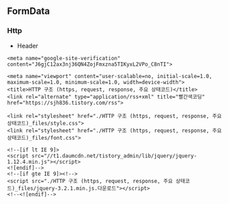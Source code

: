 ## FormData

### Http
- Header

<!DOCTYPE html>
<!-- saved from url=(0029)https://sjh836.tistory.com/81 -->
<html lang="ko"><head><meta http-equiv="Content-Type" content="text/html; charset=UTF-8">
<link rel="stylesheet" type="text/css" href="./HTTP 구조 (https, request, response, 주요 상태코드)_files/menubar.css"><!--[if lt IE 9]><script src="https://t1.daumcdn.net/tistory_admin/lib/jquery/jquery-1.12.4.min.js"></script><![endif]--><!--[if gte IE 9]>
<!--><script src="./HTTP 구조 (https, request, response, 주요 상태코드)_files/jquery-3.2.1.min.js.다운로드"></script><!--<![endif]-->
<script>var tjQuery = jQuery.noConflict(true);</script><style type="text/css">.tt_article_useless_p_margin p {padding-top:0 !important;padding-bottom:0 !important;margin-top:0 !important;margin-bottom:0 !important;}</style><meta name="referrer" content="always"><link rel="icon" href="https://t1.daumcdn.net/tistory_admin/static/top/favicon_0630.ico"><link rel="apple-touch-icon" href="https://i1.daumcdn.net/thumb/C180x180/?fname=https%3A%2F%2Ft1.daumcdn.net%2Fcfile%2Ftistory%2F215DB34E585E3EC136">
<link rel="apple-touch-icon" sizes="76x76" href="https://i1.daumcdn.net/thumb/C76x76/?fname=https%3A%2F%2Ft1.daumcdn.net%2Fcfile%2Ftistory%2F215DB34E585E3EC136">
<link rel="apple-touch-icon" sizes="120x120" href="https://i1.daumcdn.net/thumb/C120x120/?fname=https%3A%2F%2Ft1.daumcdn.net%2Fcfile%2Ftistory%2F215DB34E585E3EC136">
<link rel="apple-touch-icon" sizes="152x152" href="https://i1.daumcdn.net/thumb/C152x152/?fname=https%3A%2F%2Ft1.daumcdn.net%2Fcfile%2Ftistory%2F215DB34E585E3EC136"><meta name="description" content="1. 특징 인터넷상에서 데이터를 주고 받기 위한 서버/클라이언트 모델을 따르는 전송 프로토콜 애플리케이션 레벨의 프로토콜로 TCP/IP위에서 작동 클라이언트에서 요청(request)를 보내면 서버는 요청을 처리해서..">

<!-- BEGIN OPENGRAPH -->
<link rel="canonical" href="https://sjh836.tistory.com/81"><meta property="og:type" content="article"><meta property="og:url" content="https://sjh836.tistory.com/81"><meta property="og:site_name" content="빨간색코딩"><meta property="og:title" content="HTTP 구조 (https, request, response, 주요 상태코드)"><meta name="by" content="빨간색소년"><meta property="og:description" content="1. 특징 인터넷상에서 데이터를 주고 받기 위한 서버/클라이언트 모델을 따르는 전송 프로토콜 애플리케이션 레벨의 프로토콜로 TCP/IP위에서 작동 클라이언트에서 요청(request)를 보내면 서버는 요청을 처리해서.."><meta property="og:image" content="https://t1.daumcdn.net/cfile/tistory/216CF8395963739014"><meta property="article:section" content="IT 인터넷">
<!-- END OPENGRAPH -->



<!-- BEGIN TWITTERCARD -->
<meta name="twitter:card" content="summary_large_image"><meta name="twitter:site" content="@TISTORY"><meta name="twitter:title" content="HTTP 구조 (https, request, response, 주요 상태코드)"><meta name="twitter:description" content="1. 특징 인터넷상에서 데이터를 주고 받기 위한 서버/클라이언트 모델을 따르는 전송 프로토콜 애플리케이션 레벨의 프로토콜로 TCP/IP위에서 작동 클라이언트에서 요청(request)를 보내면 서버는 요청을 처리해서.."><meta property="twitter:image" content="https://t1.daumcdn.net/cfile/tistory/216CF8395963739014">
<!-- END TWITTERCARD -->



<!-- BEGIN DAUMAPP -->
<meta property="dg:plink" content="https://sjh836.tistory.com/81"><meta name="plink" content="https://sjh836.tistory.com/81"><meta name="title" content="HTTP 구조 (https, request, response, 주요 상태코드)"><meta name="article:media_name" content="빨간색코딩"><meta property="article:mobile_url" content="https://sjh836.tistory.com/m/81"><meta property="article:pc_url" content="https://sjh836.tistory.com/81"><meta property="article:mobile_view_url" content="https://sjh836.tistory.com/m/81"><meta property="article:pc_view_url" content="https://sjh836.tistory.com/81"><meta property="article:talk_channel_view_url" content="https://sjh836.tistory.com/m/81"><meta property="article:pc_service_home" content="https://www.tistory.com"><meta property="article:mobile_service_home" content="https://www.tistory.com/m"><meta property="article:txid" content="2548253_81"><meta property="article:published_time" content="2017-07-10T21:30:38+09:00"><meta property="og:regDate" content="20170710213038"><meta property="article:modified_time" content="2017-07-10T21:31:19+09:00">
<!-- END DAUMAPP -->



<!-- BEGIN STRUCTURED_DATA -->
<script type="application/ld+json">{"@context":"http:\/\/schema.org","@type":"BlogPosting","mainEntityOfPage":{"@id":"https:\/\/sjh836.tistory.com\/81"},"url":"https:\/\/sjh836.tistory.com\/81","headline":"HTTP \uad6c\uc870 (https, request, response, \uc8fc\uc694 \uc0c1\ud0dc\ucf54\ub4dc)","description":"1. \ud2b9\uc9d5 \uc778\ud130\ub137\uc0c1\uc5d0\uc11c \ub370\uc774\ud130\ub97c \uc8fc\uace0 \ubc1b\uae30 \uc704\ud55c \uc11c\ubc84\/\ud074\ub77c\uc774\uc5b8\ud2b8 \ubaa8\ub378\uc744 \ub530\ub974\ub294 \uc804\uc1a1 \ud504\ub85c\ud1a0\ucf5c \uc560\ud50c\ub9ac\ucf00\uc774\uc158 \ub808\ubca8\uc758 \ud504\ub85c\ud1a0\ucf5c\ub85c TCP\/IP\uc704\uc5d0\uc11c \uc791\ub3d9 \ud074\ub77c\uc774\uc5b8\ud2b8\uc5d0\uc11c \uc694\uccad(request)\ub97c \ubcf4\ub0b4\uba74 \uc11c\ubc84\ub294 \uc694\uccad\uc744 \ucc98\ub9ac\ud574\uc11c..","author":{"@type":"Person","name":"\ube68\uac04\uc0c9\uc18c\ub144"},"image":{"@type":"ImageObject","url":"https:\/\/t1.daumcdn.net\/cfile\/tistory\/216CF8395963739014","width":"800px","height":"800px"},"datePublished":"20170710T21:30:38+09:00","dateModified":"20170710T21:31:19+09:00","publisher":{"@type":"Organization","name":"TISTORY","logo":{"@type":"ImageObject","url":"https:\/\/t1.daumcdn.net\/tistory_admin\/static\/images\/openGraph\/opengraph.png","width":"800px","height":"800px"}}}</script>
<!-- END STRUCTURED_DATA -->


	<meta name="google-site-verification" content="J6gjC12ax3nj36QN4ZojFmxzna5TIKyxL2VPo_C8nTI">
	
	<meta name="viewport" content="user-scalable=no, initial-scale=1.0, maximum-scale=1.0, minimum-scale=1.0, width=device-width">
	<title>HTTP 구조 (https, request, response, 주요 상태코드)</title>
	<link rel="alternate" type="application/rss+xml" title="빨간색코딩" href="https://sjh836.tistory.com/rss">

	<link rel="stylesheet" href="./HTTP 구조 (https, request, response, 주요 상태코드)_files/style.css">
	<link rel="stylesheet" href="./HTTP 구조 (https, request, response, 주요 상태코드)_files/font.css">

	<!--[if lt IE 9]>
	<script src="//t1.daumcdn.net/tistory_admin/lib/jquery/jquery-1.12.4.min.js"></script>
	<![endif]-->
	<!--[if gte IE 9]><!-->
	<script src="./HTTP 구조 (https, request, response, 주요 상태코드)_files/jquery-3.2.1.min.js.다운로드"></script>
	<!--<![endif]-->

<style type="text/css">
		#daumSearchBox {
			height: 21px;
			background-image : url(//i1.daumcdn.net/imgsrc.search/search_all/show/tistory/plugin/bg_search2_2.gif);
			margin: 5px auto ;
			padding: 0;
		}
		#daumSearchBox input {
			background: none;
			margin : 0;
			padding : 0;
			border : 0;
		}
		#daumSearchBox #daumLogo {
			width: 34px;
			height: 21px;
			float: left;
			margin-right: 5px;
			background-image : url(//i1.daumcdn.net/img-media/tistory/img/bg_search1_2_2010ci.gif);
		}
		#daumSearchBox #show_q {
			background-color: transparent;
			border: none;
			font: 12px Gulim, Sans-serif;
			color: #555;
			margin-top: 4px;
			margin-right: 15px;
			float: left;
		}

		#daumSearchBox #show_btn {
			background-image : url(//i1.daumcdn.net/imgsrc.search/search_all/show/tistory/plugin/bt_search_2.gif);
			width: 37px;
			height: 21px;
			float: left;
			margin:0;
			cursor:pointer;
			text-indent:-1000em;
		}
	</style><link rel="stylesheet" href="./HTTP 구조 (https, request, response, 주요 상태코드)_files/lightbox.min.css">
<link rel="stylesheet" type="text/css" href="./HTTP 구조 (https, request, response, 주요 상태코드)_files/style(1).css">
<script type="text/javascript" src="./HTTP 구조 (https, request, response, 주요 상태코드)_files/profile.js.다운로드"></script>
	<style type="text/css">
		.another_category { border: 1px solid #E5E5E5; padding: 10px 10px 5px; margin:10px 0; clear: both; }
		.another_category h4 { font-size: 12px !important; margin: 0 !important; border-bottom: 1px solid #E5E5E5 !important; padding: 2px 0 6px !important; }
		.another_category h4 a { font-weight: bold !important; }
		.another_category table { table-layout: fixed; border-collapse: collapse; width: 100% !important; margin-top: 10px !important; }
		* html .another_category table { width: auto !important; }
		*:first-child+html .another_category table { width: auto !important; }
		.another_category th, .another_category td { padding: 0 0 4px !important; }
		.another_category th { text-align: left; font-size: 12px !important; font-weight: normal;  word-break: break-all; overflow: hidden; line-height: 1.5; }
		.another_category td { text-align: right; width: 80px; font-size: 11px; }
		.another_category th a { font-weight: normal; text-decoration: none; border: none !important; }
		.another_category th a.current{ font-weight: bold; text-decoration: none !important; border-bottom: 1px solid !important; }
		.another_category th span { font-weight: normal; text-decoration: none; font: 10px Tahoma, Sans-serif; border: none !important; }

		.another_category_color_gray, .another_category_color_gray h4 { border-color: #E5E5E5 !important; }
		.another_category_color_gray * { color: #909090 !important; }
		.another_category_color_gray th a.current{border-color:#909090 !important;}
		.another_category_color_gray h4, .another_category_color_gray h4 a { color: #737373 !important; }


		.another_category_color_red, .another_category_color_red h4 { border-color: #F6D4D3 !important;  }
		.another_category_color_red * { color: #E86869 !important; }
		.another_category_color_red th a.current{border-color:#E86869 !important;}
		.another_category_color_red h4, .another_category_color_red h4 a { color: #ED0908 !important; }


		.another_category_color_green, .another_category_color_green h4 { border-color: #CCE7C8 !important; }
		.another_category_color_green * { color: #64C05B !important; }
		.another_category_color_green th a.current{border-color:#64C05B !important;}
		.another_category_color_green h4, .another_category_color_green h4 a { color: #3EA731 !important; }


		.another_category_color_blue, .another_category_color_blue h4 { border-color: #C8DAF2 !important; }
		.another_category_color_blue * { color: #477FD6 !important; }
		.another_category_color_blue th a.current{border-color:#477FD6 !important;}
		.another_category_color_blue h4, .another_category_color_blue h4 a { color: #1960CA !important; }


		.another_category_color_violet, .another_category_color_violet h4 { border-color: #E1CEEC !important;  }
		.another_category_color_violet * { color:#9D64C5 !important; }
		.another_category_color_violet th a.current{border-color:#9D64C5 !important;}
		.another_category_color_violet h4, .another_category_color_violet h4 a { color: #7E2CB5 !important; }
	</style>
<script type="text/javascript">
        window.TistoryBlog = {
            url: "https://sjh836.tistory.com",
            tistoryUrl: "https://sjh836.tistory.com",
			manageUrl: 'https://sjh836.tistory.com/manage'
        };
        var servicePath = "";
        var blogURL = "";
    </script>

	<script> (function() { window.orgjQuery = window.jQuery; window.jQuery = tjQuery })()</script>
    <script src="./HTTP 구조 (https, request, response, 주요 상태코드)_files/uoclike.min.js.다운로드"></script>
	<script> (function() { window.jQuery = window.orgjQuery; delete window.orgjQuery })()</script>
    <script>
		(function($) {
			$.fn.extend({
				size: function () {
					return this.length
				}
			});
			$.fn.UOCLike.defaults.updateServiceCategory = true;
					})(tjQuery)
    </script>
        <script type="text/javascript" src="./HTTP 구조 (https, request, response, 주요 상태코드)_files/base.js.다운로드"></script>
        <link rel="stylesheet" type="text/css" href="./HTTP 구조 (https, request, response, 주요 상태코드)_files/dialog.css">
            <link rel="stylesheet" type="text/css" href="./HTTP 구조 (https, request, response, 주요 상태코드)_files/postBtn.css">
    <script src="./HTTP 구조 (https, request, response, 주요 상태코드)_files/kakao.min.js.다운로드"></script><style type="text/css">#DragSchLayer{display:block;position:absolute;z-index:1000;width:61px;height:31px;margin:-30px 0px 0px -5px;background:url(//search1.daumcdn.net/search/statics/common/pi/btn_drag_rect.png);cursor:pointer}             @media             only screen and (-webkit-min-device-pixel-ratio: 1.5),             only screen and (min-device-pixel-ratio: 1.5),             only screen and (min-resolution: 1.5dppx) {             #DragSchLayer{background-image:url(//search1.daumcdn.net/search/statics/common/pi/r2/btn_drag_rect.png);background-size:61px 31px}}            </style><script type="text/javascript" async="" src="./HTTP 구조 (https, request, response, 주요 상태코드)_files/td.min.js.다운로드"></script><link rel="stylesheet" type="text/css" href="./HTTP 구조 (https, request, response, 주요 상태코드)_files/uoclike.min-20150408-2.css"></head>

<body id="tt-body-page">
<script type="text/javascript">
	(function() {
		if (!window.T) {
			window.T = {}
		}
		window.T.config = {"TOP_SSL_URL":"https:\/\/www.tistory.com","PREVIEW":false,"ROLE":"guest","PREV_PAGE":"\/82","NEXT_PAGE":"\/80","BLOG":{"isDormancy":false,"title":"\ube68\uac04\uc0c9\ucf54\ub529"},"NEED_COMMENT_LOGIN":false,"COMMENT_LOGIN_CONFIRM_MESSAGE":"","LOGIN_URL":"https:\/\/www.tistory.com\/auth\/login\/?redirectUrl=http%3A%2F%2Fsjh836.tistory.com%2F81","DEFAULT_URL":"https:\/\/sjh836.tistory.com","USER":{"name":null,"homepage":null}};
	})();
</script>

<script type="text/javascript" src="./HTTP 구조 (https, request, response, 주요 상태코드)_files/common.js.다운로드"></script>
<div style="margin:0; padding:0; border:none; background:none; float:none; clear:none; z-index:0"></div>

	<div id="dkIndex">
		<!--웹접근성용 바로가기 링크 모음-->
		<a href="https://sjh836.tistory.com/81#dkBody">본문 바로가기</a>
	</div>
	<div id="dkWrap" class="wrap_skin">
		<!-- 카테고리버튼 클릭시 'navi_on' 클래스 부여 -->
		<div id="dkHead" role="banner" class="area_head">
			<h1 class="screen_out">빨간색코딩</h1>
			<button type="button" class="btn_cate">
				<span class="ico_skin ico_cate">카테고리</span>
			</button>
			<div class="area_search ">
				<button type="button" class="btn_search">
					<span class="ico_skin ico_search">검색하기</span>
				</button>
				
					<form action="https://sjh836.tistory.com/81#" method="get" class="frm_search box_search" onsubmit="try{window.location.href=&#39;/search/&#39;+looseURIEncode(document.getElementsByName(&#39;search&#39;)[0].value);document.getElementsByName(&#39;search&#39;)[0].value=&#39;&#39;;return false;}catch(e){}">
						<fieldset>
							<legend class="screen_out">검색하기</legend>
							<label for="search" class="lab_search screen_out">Search</label>
							<input type="text" name="search" id="search" class="tf_search" placeholder="Search" value="" data-value="">
							<span class="ico_skin ico_search"></span>
						</fieldset>
					</form>
				
			</div>
			<div class="area_profile">
				<div class="tit_post">
					<a href="https://sjh836.tistory.com/" class="link_post">빨간색코딩</a>
				</div>
				<span class="thumb_profile">
                <img src="./HTTP 구조 (https, request, response, 주요 상태코드)_files/215DB34E585E3EC136" class="img_profile" alt="프로필사진">
            </span>
				<span class="txt_profile">빨간색소년</span>
			</div>
		</div>
		<hr class="hide">
		<div id="dkContent" class="cont_skin" role="main">
			<div id="cMain">
				<div id="mFeature" class="wrap_sub">
					<div class="cont_sub">
						<div class="inner_sub">
							<div class="area_sub">
								<div role="navigation" class="area_navi">
									<ul class="tt_category">
	<li class="">
		<a class="link_tit" href="https://sjh836.tistory.com/category">
			분류 전체보기							<span class="c_cnt">(164)</span>
			
					</a>

				<ul class="category_list">
							<li class="">
					<a class="link_item" href="https://sjh836.tistory.com/category/Java">
						Java													<span class="c_cnt">(32)</span>
						
											</a>

					
				</li>
							<li class="">
					<a class="link_item" href="https://sjh836.tistory.com/category/C">
						C													<span class="c_cnt">(10)</span>
						
											</a>

					
				</li>
							<li class="">
					<a class="link_item" href="https://sjh836.tistory.com/category/%EB%94%94%EC%9E%90%EC%9D%B8%ED%8C%A8%ED%84%B4">
						디자인패턴													<span class="c_cnt">(2)</span>
						
											</a>

					
				</li>
							<li class="">
					<a class="link_item" href="https://sjh836.tistory.com/category/%EC%95%8C%EA%B3%A0%EB%A6%AC%EC%A6%98">
						알고리즘													<span class="c_cnt">(2)</span>
						
											</a>

					
				</li>
							<li class="">
					<a class="link_item" href="https://sjh836.tistory.com/category/Spring">
						Spring													<span class="c_cnt">(16)</span>
						
											</a>

					
				</li>
							<li class="">
					<a class="link_item" href="https://sjh836.tistory.com/category/Web">
						Web													<span class="c_cnt">(21)</span>
						
											</a>

					
				</li>
							<li class="">
					<a class="link_item" href="https://sjh836.tistory.com/category/node.js">
						node.js													<span class="c_cnt">(17)</span>
						
											</a>

					
				</li>
							<li class="">
					<a class="link_item" href="https://sjh836.tistory.com/category/python">
						python													<span class="c_cnt">(1)</span>
						
											</a>

					
				</li>
							<li class="">
					<a class="link_item" href="https://sjh836.tistory.com/category/%EB%B9%8C%EB%93%9C%EB%8F%84%EA%B5%AC">
						빌드도구													<span class="c_cnt">(1)</span>
						
											</a>

					
				</li>
							<li class="">
					<a class="link_item" href="https://sjh836.tistory.com/category/Git">
						Git													<span class="c_cnt">(7)</span>
						
											</a>

					
				</li>
							<li class="">
					<a class="link_item" href="https://sjh836.tistory.com/category/network">
						network													<span class="c_cnt">(17)</span>
						
											</a>

					
				</li>
							<li class="">
					<a class="link_item" href="https://sjh836.tistory.com/category/database">
						database													<span class="c_cnt">(7)</span>
						
											</a>

					
				</li>
							<li class="">
					<a class="link_item" href="https://sjh836.tistory.com/category/R">
						R													<span class="c_cnt">(7)</span>
						
											</a>

					
				</li>
							<li class="">
					<a class="link_item" href="https://sjh836.tistory.com/category/%EB%B9%85%EB%8D%B0%EC%9D%B4%ED%84%B0">
						빅데이터													<span class="c_cnt">(5)</span>
						
											</a>

					
				</li>
							<li class="">
					<a class="link_item" href="https://sjh836.tistory.com/category/Linux">
						Linux													<span class="c_cnt">(9)</span>
						
											</a>

					
				</li>
							<li class="">
					<a class="link_item" href="https://sjh836.tistory.com/category/assembly">
						assembly													<span class="c_cnt">(1)</span>
						
											</a>

					
				</li>
							<li class="">
					<a class="link_item" href="https://sjh836.tistory.com/category/%EC%9E%90%EA%B2%A9%EC%A6%9D">
						자격증													<span class="c_cnt">(6)</span>
						
											</a>

					
				</li>
							<li class="">
					<a class="link_item" href="https://sjh836.tistory.com/category/%EC%9D%BC%EC%83%81">
						일상													<span class="c_cnt">(3)</span>
						
											</a>

					
				</li>
					</ul>
			</li>
</ul>
									<a href="https://sjh836.tistory.com/guestbook" class="link_guestbook">Guestbook</a>
								</div>
								<div class="wrap_etc">
									<div class="col_aside left_side">
										
												<!-- 공지사항 -->
												
													<div class="box_aside">
														<strong class="tit_aside">Notice</strong>
														<ul class="list_board">
															
														</ul>
													</div>
												
											
												<!-- 최근에 올라온 글 -->
												<div class="box_aside">
													<strong class="tit_aside">Recent Posts</strong>
													<ul class="list_board">
														
															<li><a href="https://sjh836.tistory.com/173" class="link_board">[이펙티브 자바3판] 7장 람..</a></li>
														

															<li><a href="https://sjh836.tistory.com/172" class="link_board">[이펙티브 자바3판] 9장 일..</a></li>
														

															<li><a href="https://sjh836.tistory.com/171" class="link_board">[이펙티브 자바3판] 5장 제..</a></li>
														

															<li><a href="https://sjh836.tistory.com/170" class="link_board">[이펙티브 자바3판] 4장 클..</a></li>
														
													</ul>
												</div>
											
												<!-- 최근에 달린 댓글 -->
												<div class="box_aside">
													<strong class="tit_aside">Recent Comments</strong>
													<ul class="list_board">
														
															<li><a href="https://sjh836.tistory.com/13#comment19256569" class="link_board">ㄱㅅ함니당</a></li>
														

															<li><a href="https://sjh836.tistory.com/131#comment19242323" class="link_board">감사합니다.!</a></li>
														

															<li><a href="https://sjh836.tistory.com/131#comment19225498" class="link_board">설명을 엄청 간단히 잘해놓으..</a></li>
														

															<li><a href="https://sjh836.tistory.com/131#comment19208894" class="link_board">좋은 자료 감사합니다.</a></li>
														
													</ul>
												</div>
											
												<!-- 링크 -->
												<div class="box_aside">
													<strong class="tit_aside">Link</strong>
													<ul class="list_board">
														
													</ul>
												</div>
											
									</div>


									<div class="col_aside right_side">
										
												<!-- 달력 -->
												<div class="box_aside box_calendar">
															<table class="tt-calendar" cellpadding="0" cellspacing="1" style="width: 100%; table-layout: fixed">
			<caption class="cal_month">
				<a href="https://sjh836.tistory.com/archive/201812" title="1개월 앞의 달력을 보여줍니다.">«</a>
				&nbsp;
				<a href="https://sjh836.tistory.com/archive/201901" title="현재 달의 달력을 보여줍니다.">2019/01</a>
				&nbsp;
				<a href="https://sjh836.tistory.com/archive/201902" title="1개월 뒤의 달력을 보여줍니다.">»</a>
			</caption>
			<thead>
			<tr>
				<th class="cal_week2">일</th>
				<th class="cal_week1">월</th>
				<th class="cal_week1">화</th>
				<th class="cal_week1">수</th>
				<th class="cal_week1">목</th>
				<th class="cal_week1">금</th>
				<th class="cal_week1">토</th>
			</tr>
			</thead>
			<tbody>
					<tr class="cal_week">
			<td class="cal_day1">&nbsp;</td>
			<td class="cal_day1">&nbsp;</td>
			<td class=" cal_day cal_day3">1</td>
			<td class=" cal_day cal_day3">2</td>
			<td class=" cal_day cal_day3">3</td>
			<td class=" cal_day cal_day3">4</td>
			<td class=" cal_day cal_day3">5</td>
		</tr>
		<tr class="cal_week">
			<td class=" cal_day cal_day_sunday cal_day3">6</td>
			<td class=" cal_day cal_day3">7</td>
			<td class=" cal_day cal_day3">8</td>
			<td class=" cal_day cal_day3">9</td>
			<td class=" cal_day cal_day3">10</td>
			<td class=" cal_day cal_day3">11</td>
			<td class=" cal_day cal_day3">12</td>
		</tr>
		<tr class="cal_week">
			<td class=" cal_day cal_day_sunday cal_day3">13</td>
			<td class=" cal_day cal_day3">14</td>
			<td class=" cal_day cal_day3">15</td>
			<td class=" cal_day cal_day3">16</td>
			<td class=" cal_day cal_day3">17</td>
			<td class=" cal_day cal_day3"><a class="cal_click" href="https://sjh836.tistory.com/archive/20190118">18</a></td>
			<td class=" cal_day cal_day3">19</td>
		</tr>
		<tr class="cal_week cal_current_week">
			<td class=" cal_day cal_day_sunday cal_day3">20</td>
			<td class=" cal_day cal_day3">21</td>
			<td class=" cal_day cal_day3">22</td>
			<td class=" cal_day cal_day4">23</td>
			<td class=" cal_day cal_day3">24</td>
			<td class=" cal_day cal_day3">25</td>
			<td class=" cal_day cal_day3">26</td>
		</tr>
		<tr class="cal_week">
			<td class=" cal_day cal_day_sunday cal_day3">27</td>
			<td class=" cal_day cal_day3">28</td>
			<td class=" cal_day cal_day3">29</td>
			<td class=" cal_day cal_day3">30</td>
			<td class=" cal_day cal_day3">31</td>
			<td class="cal_day2">&nbsp;</td>
			<td class="cal_day2">&nbsp;</td>
		</tr>
			</tbody>
		</table>
		
												</div>
											
												<!-- 태그 클라우드 -->
												<div class="box_aside box_tag">
													<strong class="tit_aside">Tags</strong>
													<ul class="list_tag">
														
															<li><a href="https://sjh836.tistory.com/tag/git" class="link_tag cloud4">git</a></li>
														
															<li><a href="https://sjh836.tistory.com/tag/%EB%8D%B0%EC%9D%B4%ED%84%B0%ED%86%B5%EC%8B%A0" class="link_tag cloud4">데이터통신</a></li>
														
															<li><a href="https://sjh836.tistory.com/tag/TCP" class="link_tag cloud4">TCP</a></li>
														
															<li><a href="https://sjh836.tistory.com/tag/spring" class="link_tag cloud3">spring</a></li>
														
															<li><a href="https://sjh836.tistory.com/tag/mybatis" class="link_tag cloud4">mybatis</a></li>
														
															<li><a href="https://sjh836.tistory.com/tag/VCS" class="link_tag cloud4">VCS</a></li>
														
															<li><a href="https://sjh836.tistory.com/tag/Linux" class="link_tag cloud4">Linux</a></li>
														
															<li><a href="https://sjh836.tistory.com/tag/libuv" class="link_tag cloud4">libuv</a></li>
														
															<li><a href="https://sjh836.tistory.com/tag/github" class="link_tag cloud4">github</a></li>
														
															<li><a href="https://sjh836.tistory.com/tag/Static" class="link_tag cloud4">Static</a></li>
														
															<li><a href="https://sjh836.tistory.com/tag/V8" class="link_tag cloud4">V8</a></li>
														
															<li><a href="https://sjh836.tistory.com/tag/HTTP" class="link_tag cloud4">HTTP</a></li>
														
															<li><a href="https://sjh836.tistory.com/tag/template" class="link_tag cloud4">template</a></li>
														
															<li><a href="https://sjh836.tistory.com/tag/ajax" class="link_tag cloud4">ajax</a></li>
														
															<li><a href="https://sjh836.tistory.com/tag/effective" class="link_tag cloud4">effective</a></li>
														
															<li><a href="https://sjh836.tistory.com/tag/javascript" class="link_tag cloud4">javascript</a></li>
														
															<li><a href="https://sjh836.tistory.com/tag/Express" class="link_tag cloud4">Express</a></li>
														
															<li><a href="https://sjh836.tistory.com/tag/SERVLET" class="link_tag cloud4">SERVLET</a></li>
														
															<li><a href="https://sjh836.tistory.com/tag/Java" class="link_tag cloud1">Java</a></li>
														
															<li><a href="https://sjh836.tistory.com/tag/json" class="link_tag cloud4">json</a></li>
														
															<li><a href="https://sjh836.tistory.com/tag/%EB%84%A4%ED%8A%B8%EC%9B%8C%ED%81%AC" class="link_tag cloud4">네트워크</a></li>
														
															<li><a href="https://sjh836.tistory.com/tag/Elk" class="link_tag cloud4">Elk</a></li>
														
															<li><a href="https://sjh836.tistory.com/tag/html" class="link_tag cloud4">html</a></li>
														
															<li><a href="https://sjh836.tistory.com/tag/socket" class="link_tag cloud4">socket</a></li>
														
															<li><a href="https://sjh836.tistory.com/tag/mongodb" class="link_tag cloud4">mongodb</a></li>
														
															<li><a href="https://sjh836.tistory.com/tag/network" class="link_tag cloud3">network</a></li>
														
															<li><a href="https://sjh836.tistory.com/tag/Heap" class="link_tag cloud4">Heap</a></li>
														
															<li><a href="https://sjh836.tistory.com/tag/r" class="link_tag cloud4">r</a></li>
														
															<li><a href="https://sjh836.tistory.com/tag/nodejs" class="link_tag cloud3">nodejs</a></li>
														
															<li><a href="https://sjh836.tistory.com/tag/Lombok" class="link_tag cloud4">Lombok</a></li>
														
													</ul>
													<a href="https://sjh836.tistory.com/tag" class="link_more">more</a>
												</div>
											
												<!-- 글 보관함 -->
												<div class="box_aside box_archive">
													<strong class="tit_aside">Archives</strong>
													<ul class="list_keep">
														
															<li><a href="https://sjh836.tistory.com/archive/201901" class="link_keep">2019/01</a> (1)</li>
														

															<li><a href="https://sjh836.tistory.com/archive/201812" class="link_keep">2018/12</a> (3)</li>
														

															<li><a href="https://sjh836.tistory.com/archive/201811" class="link_keep">2018/11</a> (2)</li>
														

															<li><a href="https://sjh836.tistory.com/archive/201808" class="link_keep">2018/08</a> (6)</li>
														
													</ul>
												</div>
											
												<!-- 방문자수 -->
												<div class="box_aside box_visitor">
													<dl class="list_visitor">
														<dt>Today</dt>
														<dd>617</dd>
													</dl>
													<dl class="list_total">
														<dt>Total</dt>
														<dd>166,326</dd>
													</dl>
												</div>
											
									</div>
								</div>
							</div>
						</div>
						<button type="button" class="ico_skin btn_close">닫기</button>

						<strong class="screen_out">관리 메뉴</strong>
						<ul class="list_control">
							<li><a href="https://sjh836.tistory.com/manage/entry/post" class="ico_skin link_write" title="글쓰기">글쓰기</a></li>
							<li><a href="https://sjh836.tistory.com/guestbook" class="ico_skin link_memo" title="방명록">방명록</a></li>
							<li><a href="https://sjh836.tistory.com/rss" class="ico_skin link_rss" title="RSS">RSS</a></li>
							<li><a href="https://sjh836.tistory.com/manage" class="ico_skin link_manage" title="관리">관리</a></li>
						</ul>
					</div>
				</div>

				<div id="mArticle" class="article_skin">

					

					<div class="index_title">
						<h2 class="tit_skin"><span class="txt_title">빨간색코딩</span></h2>
					</div>

					
						


						
							<h2 id="dkBody" class="screen_out">HTTP 구조 (https, request, response, 주요 상태코드) 본문</h2>
							<div class="area_title">
								<strong class="tit_category"><a href="https://sjh836.tistory.com/category/network">network</a></strong>
								<h3 class="tit_post">HTTP 구조 (https, request, response, 주요 상태코드)</h3>
								<span class="info_post">빨간색소년
                                <span class="txt_bar"></span>2017.07.10 21:30
								
							</span>
							</div>

							<div class="area_view">
								<div class="tt_article_useless_p_margin"><p><br></p>
<h2 style="BOX-SIZING: border-box; MARGIN-BOTTOM: 16px; FONT-FAMILY: -apple-system, BlinkMacSystemFont, &quot;Segoe UI&quot;, Roboto, Helvetica, Arial, sans-serif, &quot;Apple Color Emoji&quot;, &quot;Segoe UI Emoji&quot;, &quot;Segoe UI Symbol&quot;; MARGIN-TOP: 24px; BORDER-BOTTOM: rgb(238,238,238) 1px solid; COLOR: rgb(51,51,51); PADDING-BOTTOM: 0.3em; LINE-HEIGHT: 1.25">1. 특징</h2>
<ul style="BOX-SIZING: border-box; FONT-SIZE: 16px; MARGIN-BOTTOM: 16px; FONT-FAMILY: -apple-system, BlinkMacSystemFont, &quot;Segoe UI&quot;, Roboto, Helvetica, Arial, sans-serif, &quot;Apple Color Emoji&quot;, &quot;Segoe UI Emoji&quot;, &quot;Segoe UI Symbol&quot;; MARGIN-TOP: 0px; COLOR: rgb(51,51,51); PADDING-LEFT: 2em">
<li style="BOX-SIZING: border-box">인터넷상에서 데이터를 주고 받기 위한 서버/클라이언트 모델을 따르는 전송 프로토콜</li>
<li style="BOX-SIZING: border-box; MARGIN-TOP: 0.25em">애플리케이션 레벨의 프로토콜로 TCP/IP위에서 작동</li>
<li style="BOX-SIZING: border-box; MARGIN-TOP: 0.25em">클라이언트에서 요청(request)를 보내면 서버는 요청을 처리해서 응답(response)</li>
<li style="BOX-SIZING: border-box; MARGIN-TOP: 0.25em">80번 port 이용</li></ul>
<h3 style="BOX-SIZING: border-box; FONT-SIZE: 1.25em; MARGIN-BOTTOM: 16px; FONT-FAMILY: -apple-system, BlinkMacSystemFont, &quot;Segoe UI&quot;, Roboto, Helvetica, Arial, sans-serif, &quot;Apple Color Emoji&quot;, &quot;Segoe UI Emoji&quot;, &quot;Segoe UI Symbol&quot;; MARGIN-TOP: 24px; COLOR: rgb(51,51,51); LINE-HEIGHT: 1.25">비상태연결(Stateless, Connectless)</h3>
<p style="BOX-SIZING: border-box; FONT-SIZE: 16px; MARGIN-BOTTOM: 16px; FONT-FAMILY: -apple-system, BlinkMacSystemFont, &quot;Segoe UI&quot;, Roboto, Helvetica, Arial, sans-serif, &quot;Apple Color Emoji&quot;, &quot;Segoe UI Emoji&quot;, &quot;Segoe UI Symbol&quot;; COLOR: rgb(51,51,51)">서버에 연결하고 요청해서 응답을 받으면 연결을 끊어버린다.</p>
<ul style="BOX-SIZING: border-box; FONT-SIZE: 16px; MARGIN-BOTTOM: 16px; FONT-FAMILY: -apple-system, BlinkMacSystemFont, &quot;Segoe UI&quot;, Roboto, Helvetica, Arial, sans-serif, &quot;Apple Color Emoji&quot;, &quot;Segoe UI Emoji&quot;, &quot;Segoe UI Symbol&quot;; MARGIN-TOP: 0px; COLOR: rgb(51,51,51); PADDING-LEFT: 2em">
<li style="BOX-SIZING: border-box">장점: 접속유지 최소화, 불특정 다수를 대상으로 하는 서비스에 유리</li>
<li style="BOX-SIZING: border-box; MARGIN-TOP: 0.25em">단점: 연결을 끊어버리기 때문에, 클라이언트의 이전 상태를 알 수 없음, 따라서 로그인을 해도 정보유지 불가, 이를 해결하기 위해 쿠키 등등을 이용</li></ul>
<h3 style="BOX-SIZING: border-box; FONT-SIZE: 1.25em; MARGIN-BOTTOM: 16px; FONT-FAMILY: -apple-system, BlinkMacSystemFont, &quot;Segoe UI&quot;, Roboto, Helvetica, Arial, sans-serif, &quot;Apple Color Emoji&quot;, &quot;Segoe UI Emoji&quot;, &quot;Segoe UI Symbol&quot;; MARGIN-TOP: 24px; COLOR: rgb(51,51,51); LINE-HEIGHT: 1.25">Keep Alive</h3>
<p style="BOX-SIZING: border-box; FONT-SIZE: 16px; MARGIN-BOTTOM: 16px; FONT-FAMILY: -apple-system, BlinkMacSystemFont, &quot;Segoe UI&quot;, Roboto, Helvetica, Arial, sans-serif, &quot;Apple Color Emoji&quot;, &quot;Segoe UI Emoji&quot;, &quot;Segoe UI Symbol&quot;; COLOR: rgb(51,51,51)">HTTP 1.1 부터는 keep-alive 기능을 지원</p>
<p style="BOX-SIZING: border-box; FONT-SIZE: 16px; MARGIN-BOTTOM: 16px; FONT-FAMILY: -apple-system, BlinkMacSystemFont, &quot;Segoe UI&quot;, Roboto, Helvetica, Arial, sans-serif, &quot;Apple Color Emoji&quot;, &quot;Segoe UI Emoji&quot;, &quot;Segoe UI Symbol&quot;; COLOR: rgb(51,51,51)">HTTP는 하나의 연결에 하나의 요청을 하는 것을 기준으로 설계가 되어, 문서에 20여개의 파일이 있다면 계속 연결하고 다운하고 연결끊어야한다. TCP통신 과정에서 비용이 많이 소모함. 따라서 Keep Alive 기능 등장.</p>
<p style="BOX-SIZING: border-box; FONT-SIZE: 16px; MARGIN-BOTTOM: 16px; FONT-FAMILY: -apple-system, BlinkMacSystemFont, &quot;Segoe UI&quot;, Roboto, Helvetica, Arial, sans-serif, &quot;Apple Color Emoji&quot;, &quot;Segoe UI Emoji&quot;, &quot;Segoe UI Symbol&quot;; COLOR: rgb(51,51,51)">지정된 시간동안 연결을 끊지 않고 요청을 계속해서 보낼 수 있다.</p>
<h3 style="BOX-SIZING: border-box; FONT-SIZE: 1.25em; MARGIN-BOTTOM: 16px; FONT-FAMILY: -apple-system, BlinkMacSystemFont, &quot;Segoe UI&quot;, Roboto, Helvetica, Arial, sans-serif, &quot;Apple Color Emoji&quot;, &quot;Segoe UI Emoji&quot;, &quot;Segoe UI Symbol&quot;; MARGIN-TOP: 24px; COLOR: rgb(51,51,51); LINE-HEIGHT: 1.25">HTTPS</h3>
<p style="BOX-SIZING: border-box; FONT-SIZE: 16px; MARGIN-BOTTOM: 16px; FONT-FAMILY: -apple-system, BlinkMacSystemFont, &quot;Segoe UI&quot;, Roboto, Helvetica, Arial, sans-serif, &quot;Apple Color Emoji&quot;, &quot;Segoe UI Emoji&quot;, &quot;Segoe UI Symbol&quot;; COLOR: rgb(51,51,51)">SSL은 전자상거래에서의 데이터 보안을 위해서 개발한 통신 레이어다. SSL은 표현계층의 프로토콜로 응용 계층 아래에 있기 때문에, 어떤 응용 계층의 데이터라도 암호화해서 보낼 수 있다</p>
<p style="BOX-SIZING: border-box; FONT-SIZE: 16px; MARGIN-BOTTOM: 16px; FONT-FAMILY: -apple-system, BlinkMacSystemFont, &quot;Segoe UI&quot;, Roboto, Helvetica, Arial, sans-serif, &quot;Apple Color Emoji&quot;, &quot;Segoe UI Emoji&quot;, &quot;Segoe UI Symbol&quot;; COLOR: rgb(51,51,51)">&nbsp;</p>
<p style="BOX-SIZING: border-box; FONT-SIZE: 16px; MARGIN-BOTTOM: 16px; FONT-FAMILY: -apple-system, BlinkMacSystemFont, &quot;Segoe UI&quot;, Roboto, Helvetica, Arial, sans-serif, &quot;Apple Color Emoji&quot;, &quot;Segoe UI Emoji&quot;, &quot;Segoe UI Symbol&quot;; FLOAT: none; COLOR: rgb(51,51,51); TEXT-ALIGN: center; CLEAR: none"><span class="imageblock" style="display:inline-block;width:728px;;height:auto;max-width:100%"><span data-url="https://t1.daumcdn.net/cfile/tistory/216CF8395963739014?original" data-lightbox="lightbox"><img srcset="//img1.daumcdn.net/thumb/R1920x0/?fname=http%3A%2F%2Fcfile23.uf.tistory.com%2Fimage%2F216CF8395963739014DFE0 1920w, //img1.daumcdn.net/thumb/R960x0/?fname=http%3A%2F%2Fcfile23.uf.tistory.com%2Fimage%2F216CF8395963739014DFE0 960w, //img1.daumcdn.net/thumb/R720x0/?fname=http%3A%2F%2Fcfile23.uf.tistory.com%2Fimage%2F216CF8395963739014DFE0 720w, //img1.daumcdn.net/thumb/R640x0.q70/?fname=http%3A%2F%2Fcfile23.uf.tistory.com%2Fimage%2F216CF8395963739014DFE0 640w, //img1.daumcdn.net/thumb/R480x0.q70/?fname=http%3A%2F%2Fcfile23.uf.tistory.com%2Fimage%2F216CF8395963739014DFE0 480w" src="./HTTP 구조 (https, request, response, 주요 상태코드)_files/216CF8395963739014" style="cursor: pointer;max-width:100%;height:auto" width="728" height="477" filename="https.png" filemime="image/jpeg"></span></span></p>
<ul style="BOX-SIZING: border-box; FONT-SIZE: 16px; MARGIN-BOTTOM: 16px; FONT-FAMILY: -apple-system, BlinkMacSystemFont, &quot;Segoe UI&quot;, Roboto, Helvetica, Arial, sans-serif, &quot;Apple Color Emoji&quot;, &quot;Segoe UI Emoji&quot;, &quot;Segoe UI Symbol&quot;; MARGIN-TOP: 0px; COLOR: rgb(51,51,51); PADDING-LEFT: 2em">
<li style="BOX-SIZING: border-box">HTTPS의 기본 포트번호는 443</li>
<li style="BOX-SIZING: border-box; MARGIN-TOP: 0.25em">HTTP에 비해 많이 느림</li></ul>
<h2 style="BOX-SIZING: border-box; MARGIN-BOTTOM: 16px; FONT-FAMILY: -apple-system, BlinkMacSystemFont, &quot;Segoe UI&quot;, Roboto, Helvetica, Arial, sans-serif, &quot;Apple Color Emoji&quot;, &quot;Segoe UI Emoji&quot;, &quot;Segoe UI Symbol&quot;; MARGIN-TOP: 24px; BORDER-BOTTOM: rgb(238,238,238) 1px solid; COLOR: rgb(51,51,51); PADDING-BOTTOM: 0.3em; LINE-HEIGHT: 1.25">2. Request</h2>
<h3 style="BOX-SIZING: border-box; FONT-SIZE: 1.25em; MARGIN-BOTTOM: 16px; FONT-FAMILY: -apple-system, BlinkMacSystemFont, &quot;Segoe UI&quot;, Roboto, Helvetica, Arial, sans-serif, &quot;Apple Color Emoji&quot;, &quot;Segoe UI Emoji&quot;, &quot;Segoe UI Symbol&quot;; MARGIN-TOP: 24px; COLOR: rgb(51,51,51); LINE-HEIGHT: 1.25">메세지 구조</h3>
<ul style="BOX-SIZING: border-box; FONT-SIZE: 16px; MARGIN-BOTTOM: 16px; FONT-FAMILY: -apple-system, BlinkMacSystemFont, &quot;Segoe UI&quot;, Roboto, Helvetica, Arial, sans-serif, &quot;Apple Color Emoji&quot;, &quot;Segoe UI Emoji&quot;, &quot;Segoe UI Symbol&quot;; MARGIN-TOP: 0px; COLOR: rgb(51,51,51); PADDING-LEFT: 2em">
<li style="BOX-SIZING: border-box">요청 라인 : GET / HTTP/1.1
<ul style="BOX-SIZING: border-box; MARGIN-BOTTOM: 0px; MARGIN-TOP: 0px; PADDING-LEFT: 2em">
<li style="BOX-SIZING: border-box">요청 메소드 : GET, POST, PUT, DELETE</li>
<li style="BOX-SIZING: border-box; MARGIN-TOP: 0.25em">요청 URL</li>
<li style="BOX-SIZING: border-box; MARGIN-TOP: 0.25em">HTTP 버전</li></ul></li>
<li style="BOX-SIZING: border-box; MARGIN-TOP: 0.25em">요청 헤더 : 키-값 방식으로 들어감
<ul style="BOX-SIZING: border-box; MARGIN-BOTTOM: 0px; MARGIN-TOP: 0px; PADDING-LEFT: 2em">
<li style="BOX-SIZING: border-box">Accept : 클라이언트가 받을 수 있는 컨텐츠</li>
<li style="BOX-SIZING: border-box; MARGIN-TOP: 0.25em">Cookie : 쿠키</li>
<li style="BOX-SIZING: border-box; MARGIN-TOP: 0.25em">Content-Type : 메세지 바디 종류</li>
<li style="BOX-SIZING: border-box; MARGIN-TOP: 0.25em">Content-Length : 메세지 바디 길이</li>
<li style="BOX-SIZING: border-box; MARGIN-TOP: 0.25em">If-Modified-Since : 특정 날짜 이후에 변경됐을 때만</li></ul></li>
<li style="BOX-SIZING: border-box; MARGIN-TOP: 0.25em">요청 바디(엔티티)</li></ul>
<h3 style="BOX-SIZING: border-box; FONT-SIZE: 1.25em; MARGIN-BOTTOM: 16px; FONT-FAMILY: -apple-system, BlinkMacSystemFont, &quot;Segoe UI&quot;, Roboto, Helvetica, Arial, sans-serif, &quot;Apple Color Emoji&quot;, &quot;Segoe UI Emoji&quot;, &quot;Segoe UI Symbol&quot;; MARGIN-TOP: 24px; COLOR: rgb(51,51,51); LINE-HEIGHT: 1.25">Content-Type과 Body</h3>
<p style="BOX-SIZING: border-box; FONT-SIZE: 16px; MARGIN-BOTTOM: 16px; FONT-FAMILY: -apple-system, BlinkMacSystemFont, &quot;Segoe UI&quot;, Roboto, Helvetica, Arial, sans-serif, &quot;Apple Color Emoji&quot;, &quot;Segoe UI Emoji&quot;, &quot;Segoe UI Symbol&quot;; COLOR: rgb(51,51,51)">참조문서 :&nbsp;<a style="BOX-SIZING: border-box; COLOR: rgb(64,120,192); BACKGROUND-COLOR: transparent" href="https://www.w3.org/Protocols/rfc1341/4_Content-Type.html">https://www.w3.org/Protocols/rfc1341/4_Content-Type.html</a></p>
<ol style="BOX-SIZING: border-box; FONT-SIZE: 16px; MARGIN-BOTTOM: 16px; FONT-FAMILY: -apple-system, BlinkMacSystemFont, &quot;Segoe UI&quot;, Roboto, Helvetica, Arial, sans-serif, &quot;Apple Color Emoji&quot;, &quot;Segoe UI Emoji&quot;, &quot;Segoe UI Symbol&quot;; MARGIN-TOP: 0px; COLOR: rgb(51,51,51); PADDING-LEFT: 2em">
<li style="BOX-SIZING: border-box">form 형태 : URLEncoded 방식
<ul style="BOX-SIZING: border-box; MARGIN-BOTTOM: 0px; MARGIN-TOP: 0px; PADDING-LEFT: 2em">
<li style="BOX-SIZING: border-box">application/x-www-form-urlencoded</li>
<li style="BOX-SIZING: border-box; MARGIN-TOP: 0.25em">메세지 바디 : 쿼리 문자열</li></ul></li>
<li style="BOX-SIZING: border-box; MARGIN-TOP: 0.25em">json 형태
<ul style="BOX-SIZING: border-box; MARGIN-BOTTOM: 0px; MARGIN-TOP: 0px; PADDING-LEFT: 2em">
<li style="BOX-SIZING: border-box">application/json</li></ul></li>
<li style="BOX-SIZING: border-box; MARGIN-TOP: 0.25em">멀티파트 형태 : 이진파일 넘길 때 사용, 하나의 메세지 바디에 파트를 나눠서 작성
<ul style="BOX-SIZING: border-box; MARGIN-BOTTOM: 0px; MARGIN-TOP: 0px; PADDING-LEFT: 2em">
<li style="BOX-SIZING: border-box">boundary는 파트 구분자</li>
<li style="BOX-SIZING: border-box; MARGIN-TOP: 0.25em">multipart/form-data: boundary=frontier</li></ul></li></ol>
<h2 style="BOX-SIZING: border-box; MARGIN-BOTTOM: 16px; FONT-FAMILY: -apple-system, BlinkMacSystemFont, &quot;Segoe UI&quot;, Roboto, Helvetica, Arial, sans-serif, &quot;Apple Color Emoji&quot;, &quot;Segoe UI Emoji&quot;, &quot;Segoe UI Symbol&quot;; MARGIN-TOP: 24px; BORDER-BOTTOM: rgb(238,238,238) 1px solid; COLOR: rgb(51,51,51); PADDING-BOTTOM: 0.3em; LINE-HEIGHT: 1.25">3. Response</h2>
<h3 style="BOX-SIZING: border-box; FONT-SIZE: 1.25em; MARGIN-BOTTOM: 16px; FONT-FAMILY: -apple-system, BlinkMacSystemFont, &quot;Segoe UI&quot;, Roboto, Helvetica, Arial, sans-serif, &quot;Apple Color Emoji&quot;, &quot;Segoe UI Emoji&quot;, &quot;Segoe UI Symbol&quot;; MARGIN-TOP: 24px; COLOR: rgb(51,51,51); LINE-HEIGHT: 1.25">메세지 구조</h3>
<ul style="BOX-SIZING: border-box; FONT-SIZE: 16px; MARGIN-BOTTOM: 16px; FONT-FAMILY: -apple-system, BlinkMacSystemFont, &quot;Segoe UI&quot;, Roboto, Helvetica, Arial, sans-serif, &quot;Apple Color Emoji&quot;, &quot;Segoe UI Emoji&quot;, &quot;Segoe UI Symbol&quot;; MARGIN-TOP: 0px; COLOR: rgb(51,51,51); PADDING-LEFT: 2em">
<li style="BOX-SIZING: border-box">응답 라인
<ul style="BOX-SIZING: border-box; MARGIN-BOTTOM: 0px; MARGIN-TOP: 0px; PADDING-LEFT: 2em">
<li style="BOX-SIZING: border-box">버전</li>
<li style="BOX-SIZING: border-box; MARGIN-TOP: 0.25em">상태 코드</li>
<li style="BOX-SIZING: border-box; MARGIN-TOP: 0.25em">상태 메세지 : HTTP/1.1 200 OK</li></ul></li>
<li style="BOX-SIZING: border-box; MARGIN-TOP: 0.25em">응답 헤더
<ul style="BOX-SIZING: border-box; MARGIN-BOTTOM: 0px; MARGIN-TOP: 0px; PADDING-LEFT: 2em">
<li style="BOX-SIZING: border-box">Content-Type : 바디 데이터의 타입</li>
<li style="BOX-SIZING: border-box; MARGIN-TOP: 0.25em">Content-Length : 바디 데이터 크기</li>
<li style="BOX-SIZING: border-box; MARGIN-TOP: 0.25em">Set-Cookie : 쿠키 설정</li>
<li style="BOX-SIZING: border-box; MARGIN-TOP: 0.25em">ETag : 엔티티 태그</li></ul></li>
<li style="BOX-SIZING: border-box; MARGIN-TOP: 0.25em">응답 바디 : HTML, JSON, Octet Stream 등이 있다.</li></ul>
<h3 style="BOX-SIZING: border-box; FONT-SIZE: 1.25em; MARGIN-BOTTOM: 16px; FONT-FAMILY: -apple-system, BlinkMacSystemFont, &quot;Segoe UI&quot;, Roboto, Helvetica, Arial, sans-serif, &quot;Apple Color Emoji&quot;, &quot;Segoe UI Emoji&quot;, &quot;Segoe UI Symbol&quot;; MARGIN-TOP: 24px; COLOR: rgb(51,51,51); LINE-HEIGHT: 1.25">상태 코드</h3>
<ul style="BOX-SIZING: border-box; FONT-SIZE: 16px; MARGIN-BOTTOM: 16px; FONT-FAMILY: -apple-system, BlinkMacSystemFont, &quot;Segoe UI&quot;, Roboto, Helvetica, Arial, sans-serif, &quot;Apple Color Emoji&quot;, &quot;Segoe UI Emoji&quot;, &quot;Segoe UI Symbol&quot;; MARGIN-TOP: 0px; COLOR: rgb(51,51,51); PADDING-LEFT: 2em">
<li style="BOX-SIZING: border-box">1xx : 정보</li>
<li style="BOX-SIZING: border-box; MARGIN-TOP: 0.25em">2xx : 성공
<ul style="BOX-SIZING: border-box; MARGIN-BOTTOM: 0px; MARGIN-TOP: 0px; PADDING-LEFT: 2em">
<li style="BOX-SIZING: border-box">200 : OK. 요청 성공</li>
<li style="BOX-SIZING: border-box; MARGIN-TOP: 0.25em">201 : Created. 생성 요청 성공</li>
<li style="BOX-SIZING: border-box; MARGIN-TOP: 0.25em">202 : Accepted. 요청 수락(처리 보장X)</li>
<li style="BOX-SIZING: border-box; MARGIN-TOP: 0.25em">204 : 성공했으나 돌려줄게 없음</li></ul></li>
<li style="BOX-SIZING: border-box; MARGIN-TOP: 0.25em">3xx : 리다이렉션
<ul style="BOX-SIZING: border-box; MARGIN-BOTTOM: 0px; MARGIN-TOP: 0px; PADDING-LEFT: 2em">
<li style="BOX-SIZING: border-box">300 : Multiple choices. 여러 리소스에 대한 요청 결과 목록</li>
<li style="BOX-SIZING: border-box; MARGIN-TOP: 0.25em">301,302,303 : Redirect. 리소스 위치가 변경된 상태</li>
<li style="BOX-SIZING: border-box; MARGIN-TOP: 0.25em">304 : Not Modified. 리소스가 수정되지 않았음</li></ul></li>
<li style="BOX-SIZING: border-box; MARGIN-TOP: 0.25em">4xx : 클라이언트 오류
<ul style="BOX-SIZING: border-box; MARGIN-BOTTOM: 0px; MARGIN-TOP: 0px; PADDING-LEFT: 2em">
<li style="BOX-SIZING: border-box">400 : Bad Request. 요청 오류</li>
<li style="BOX-SIZING: border-box; MARGIN-TOP: 0.25em">401 : Unauthorized. 권한없음</li>
<li style="BOX-SIZING: border-box; MARGIN-TOP: 0.25em">403 : Forbidden. 요청 거부</li>
<li style="BOX-SIZING: border-box; MARGIN-TOP: 0.25em">404 : Not Found. 리소스가 없는 상태</li></ul></li>
<li style="BOX-SIZING: border-box; MARGIN-TOP: 0.25em">5xx : 서버 오류
<ul style="BOX-SIZING: border-box; MARGIN-BOTTOM: 0px; MARGIN-TOP: 0px; PADDING-LEFT: 2em">
<li style="BOX-SIZING: border-box">500 : Internal Server Error. 서버가 요청을 처리 못함</li>
<li style="BOX-SIZING: border-box; MARGIN-TOP: 0.25em">501 : Not Implemented. 서버가 지원하지 않는 요청</li>
<li style="BOX-SIZING: border-box; MARGIN-TOP: 0.25em">503 : Service Unavailable. 과부하 등으로 당장 서비스가 불가능한 상태</li></ul></li></ul>
<h3 style="BOX-SIZING: border-box; FONT-SIZE: 1.25em; MARGIN-BOTTOM: 16px; FONT-FAMILY: -apple-system, BlinkMacSystemFont, &quot;Segoe UI&quot;, Roboto, Helvetica, Arial, sans-serif, &quot;Apple Color Emoji&quot;, &quot;Segoe UI Emoji&quot;, &quot;Segoe UI Symbol&quot;; MARGIN-TOP: 24px; COLOR: rgb(51,51,51); LINE-HEIGHT: 1.25">Content-Type과 Body</h3>
<p style="BOX-SIZING: border-box; FONT-SIZE: 16px; MARGIN-BOTTOM: 16px; FONT-FAMILY: -apple-system, BlinkMacSystemFont, &quot;Segoe UI&quot;, Roboto, Helvetica, Arial, sans-serif, &quot;Apple Color Emoji&quot;, &quot;Segoe UI Emoji&quot;, &quot;Segoe UI Symbol&quot;; COLOR: rgb(51,51,51)">주요 컨텐츠 타입은 아래와 같다.</p>
<ul style="BOX-SIZING: border-box; FONT-SIZE: 16px; MARGIN-BOTTOM: 0px !important; FONT-FAMILY: -apple-system, BlinkMacSystemFont, &quot;Segoe UI&quot;, Roboto, Helvetica, Arial, sans-serif, &quot;Apple Color Emoji&quot;, &quot;Segoe UI Emoji&quot;, &quot;Segoe UI Symbol&quot;; MARGIN-TOP: 0px; COLOR: rgb(51,51,51); PADDING-LEFT: 2em">
<li style="BOX-SIZING: border-box">text/plain, text/html</li>
<li style="BOX-SIZING: border-box; MARGIN-TOP: 0.25em">application/xml, application/json</li>
<li style="BOX-SIZING: border-box; MARGIN-TOP: 0.25em">image/png, image/jpg</li>
<li style="BOX-SIZING: border-box; MARGIN-TOP: 0.25em">audio/mp3, video/mp4</li></ul>
<p><br></p><div class="container_postbtn"><div class="postbtn_like"><div class="like_btn" data-uoc-svc="tistory" data-uoc-uid="2548253_81" data-uoc-sc="401" data-uoc-pcurl="https://sjh836.tistory.com/81" data-uoc-fetchurl="http://api.kakao.tistory.com/like/fetch?uid=2548253_81"><label class="uoc-icon"><span class="ico_postbtn ico_like"></span> <span class="txt_like uoc-text">공감</span><span class="txt_like uoc-count" style="display: none;"></span><input type="button" class="inp_btn uoc-button"></label></div><span class="ico_bar"></span><label data-thumbnail-url="https://t1.daumcdn.net/cfile/tistory/216CF8395963739014" data-title="HTTP 구조 (https, request, response, 주요 상태코드)" data-description="1. 특징 인터넷상에서 데이터를 주고 받기 위한 서버/클라이언트 모델을 따르는 전송 프로토콜 애플리케이션 레벨의 프로토콜로 TCP/IP위에서 작동 클라이언트에서 요청(request)를 보내면 서버는 요청을 처리해서.." data-profile-image="https://t1.daumcdn.net/cfile/tistory/215DB34E585E3EC136" data-profile-name="빨간색소년" data-pc-url="https://sjh836.tistory.com/81" data-blog-title="빨간색코딩"><span class="ico_postbtn ico_sns">sns</span><input type="button" class="inp_btn"></label><span class="ico_bar"></span><label data-entry-id="81"><span class="ico_postbtn ico_report">신고</span><input type="button" class="inp_btn"></label></div></div><div class="another_category another_category_color_gray">
<h4>'<a href="https://sjh836.tistory.com/category/network">network</a>' 카테고리의 다른 글</h4>
<table>
<tbody><tr>
<th>
<a href="https://sjh836.tistory.com/85?category=680971">데이터통신 17장 ATM망 연습문제 풀이</a>&nbsp;&nbsp;<span>(0)</span>
</th>
<td>
2017.07.11</td>
</tr>
<tr>
<th>
<a href="https://sjh836.tistory.com/81?category=680971" class="current">HTTP 구조 (https, request, response, 주요 상태코드)</a>&nbsp;&nbsp;<span>(0)</span>
</th>
<td>
2017.07.10</td>
</tr>
<tr>
<th>
<a href="https://sjh836.tistory.com/72?category=680971">데이터통신 15장 X.25 패킷 교환망 연습문제 풀이</a>&nbsp;&nbsp;<span>(0)</span>
</th>
<td>
2017.06.03</td>
</tr>
<tr>
<th>
<a href="https://sjh836.tistory.com/67?category=680971">데이터통신 14장 디지털 종합 정보 통신망 연습문제 풀이</a>&nbsp;&nbsp;<span>(0)</span>
</th>
<td>
2017.05.29</td>
</tr>
<tr>
<th>
<a href="https://sjh836.tistory.com/63?category=680971">데이터통신 13장 교환방식: 네트워크층 기능 연습문제 풀이</a>&nbsp;&nbsp;<span>(0)</span>
</th>
<td>
2017.05.24</td>
</tr>
<tr>
<th>
<a href="https://sjh836.tistory.com/61?category=680971">데이터통신 12장 근거리 통신망 연습문제 풀이</a>&nbsp;&nbsp;<span>(1)</span>
</th>
<td>
2017.05.20</td>
</tr>
</tbody></table></div></div>
							</div>
							<div class="area_etc">
								
									<dl class="list_tag">
										<dt>Tag</dt>
										<dd><a href="https://sjh836.tistory.com/tag/HTTP" rel="tag">HTTP</a>,
<a href="https://sjh836.tistory.com/tag/https" rel="tag">https</a>,
<a href="https://sjh836.tistory.com/tag/request" rel="tag">request</a>,
<a href="https://sjh836.tistory.com/tag/response" rel="tag">response</a></dd>
									</dl>
								
							</div>

							
								<div class="area_related">
									<strong class="tit_related">'network' Related Articles</strong>
									<ul class="list_related">
										
											<li class="thumb_type">
												<a href="https://sjh836.tistory.com/85?category=680971" class="link_related">
													
													<span class="thumb_related">
														<img src="./HTTP 구조 (https, request, response, 주요 상태코드)_files/saved_resource" class="img_related" alt="">
													</span>
													
													<span class="txt_related">데이터통신 17장 ATM망 연습문제 풀이</span>
													<span class="date_related">2017.07.11</span>
													<span class="frame_related"></span>
												</a>
											</li>
										
											<li class="thumb_type">
												<a href="https://sjh836.tistory.com/72?category=680971" class="link_related">
													
													<span class="thumb_related">
														<img src="./HTTP 구조 (https, request, response, 주요 상태코드)_files/saved_resource(1)" class="img_related" alt="">
													</span>
													
													<span class="txt_related">데이터통신 15장 X.25 패킷 교환망 연습문제 풀이</span>
													<span class="date_related">2017.06.03</span>
													<span class="frame_related"></span>
												</a>
											</li>
										
											<li class="thumb_type">
												<a href="https://sjh836.tistory.com/67?category=680971" class="link_related">
													
													<span class="thumb_related">
														<img src="./HTTP 구조 (https, request, response, 주요 상태코드)_files/saved_resource(2)" class="img_related" alt="">
													</span>
													
													<span class="txt_related">데이터통신 14장 디지털 종합 정보 통신망 연습문제 풀이</span>
													<span class="date_related">2017.05.29</span>
													<span class="frame_related"></span>
												</a>
											</li>
										
											<li class="thumb_type">
												<a href="https://sjh836.tistory.com/63?category=680971" class="link_related">
													
													<span class="thumb_related">
														<img src="./HTTP 구조 (https, request, response, 주요 상태코드)_files/saved_resource(3)" class="img_related" alt="">
													</span>
													
													<span class="txt_related">데이터통신 13장 교환방식: 네트워크층 기능 연습문제 풀이</span>
													<span class="date_related">2017.05.24</span>
													<span class="frame_related"></span>
												</a>
											</li>
										
									</ul>
									<a href="https://sjh836.tistory.com/category/network" class="link_more">more</a>
								</div>
							

							<div class="area_reply">
								<strong class="tit_reply" onclick="toggleLayerForEntry(&#39;81&#39;, &#39;comment&#39;); return false"><span id="commentCount81">0</span>  Comments</strong>
								<div id="entry81Comment" style="display:block">
									

									<form method="post" action="https://sjh836.tistory.com/comment/add/81" onsubmit="return false" style="margin: 0">
										<fieldset class="fld_reply">
											<legend class="screen_out">댓글쓰기 폼</legend>
											
												
													<div class="writer_info">
                                                    <span class="info_name">
                                                        <label for="name" class="lab_info screen_out">이름</label>
                                                        <span class="wrap_info">
                                                            <input type="text" name="name" id="name" class="inp_info" placeholder="Name" tabindex="1">
                                                        </span>
                                                    </span>
														<span class="info_pw ">
                                                        <label for="password" class="lab_info screen_out">비밀번호</label>
                                                        <span class="wrap_info">
                                                            <input type="password" name="password" id="password" class="inp_info" placeholder="Password" tabindex="2">
                                                        </span>
                                                    </span>
													</div>
												
												<div class="writer_check">
                                                <span class="check_secret ">
                                                    <input type="checkbox" name="secret" id="secret" class="inp_secret" tabindex="4">
                                                    <label for="secret" class="lab_secret">
                                                        <span class="ico_skin ico_check"></span>
                                                        Secret
                                                    </label>
                                                </span>
												</div>
											

											<div class="reply_write ">
												<label for="comment" class="lab_write screen_out">내용</label>
												<textarea name="comment" id="comment" class="tf_reply" placeholder="여러분의 소중한 댓글을 입력해주세요" tabindex="3"></textarea>
											</div>

											<div class="writer_btn">
												<button type="submit" class="btn_enter" onclick="addComment(this, 81); return false;" tabindex="5">Send</button>
											</div>
										</fieldset>
									</form>
								</div><script type="text/javascript">loadedComments[81]=true;findFragmentAndHighlight(81)</script>
							</div>


						
					

					

					

					

					

					

					
						<div class="area_paging">
    					<span class="inner_paging">
                            <a href="https://sjh836.tistory.com/82" class="btn_prev "><span class="ico_skin ico_prev"></span>Prev</a>
    						
    							<a href="https://sjh836.tistory.com/173" class="link_page"><span>1</span></a>
    						
    							<a class="link_page"><span>···</span></a>
    						
    							<a href="https://sjh836.tistory.com/85" class="link_page"><span>89</span></a>
    						
    							<a href="https://sjh836.tistory.com/84" class="link_page"><span>90</span></a>
    						
    							<a href="https://sjh836.tistory.com/83" class="link_page"><span>91</span></a>
    						
    							<a href="https://sjh836.tistory.com/82" class="link_page"><span>92</span></a>
    						
    							<a class="link_page"><span class="selected">93</span></a>
    						
    							<a href="https://sjh836.tistory.com/80" class="link_page"><span>94</span></a>
    						
    							<a href="https://sjh836.tistory.com/79" class="link_page"><span>95</span></a>
    						
    							<a href="https://sjh836.tistory.com/78" class="link_page"><span>96</span></a>
    						
    							<a href="https://sjh836.tistory.com/77" class="link_page"><span>97</span></a>
    						
    							<a class="link_page"><span>···</span></a>
    						
    							<a href="https://sjh836.tistory.com/2" class="link_page"><span>164</span></a>
    						
                            <a href="https://sjh836.tistory.com/80" class="btn_next ">Next<span class="ico_skin ico_next"></span></a>
    					</span>
						</div>
					
				</div>
			</div>
		</div>
		<hr class="hide">
		<div id="dkFoot" role="contentinfo" class="area_foot">
			<small class="info_copyright">
				Blog is powered by
				<a href="http://www.kakaocorp.com/" class="emph_t" target="_blank">kakao</a> / Designed by
				<a href="http://www.tistory.com/" class="emph_t" target="_blank">Tistory</a>
			</small>
		</div>
	</div>



<script src="./HTTP 구조 (https, request, response, 주요 상태코드)_files/script.js.다운로드"></script>
<script type="text/javascript" src="./HTTP 구조 (https, request, response, 주요 상태코드)_files/wcslog.js.다운로드"></script>
<script type="text/javascript">
if(!wcs_add) var wcs_add = {};
wcs_add["wa"] = "92bf6f6d3e1280";
wcs_do();
</script>
<script src="./HTTP 구조 (https, request, response, 주요 상태코드)_files/search_dragselection.min.js.다운로드"></script>
<script>
    (function($) {
        $("body").bind('copy', function (e) {

            var url = document.location.href,
                decodedUrl = decodeURI(url),
                selection = window.getSelection();


            if (typeof window.getSelection == "undefined") {//IE8 or earlier...
                event.preventDefault();

                var pagelink = '\n\n 출처: ' + decodedUrl,
                    copytext = selection + pagelink;

                if (window.clipboardData) {
                    window.clipboardData.setData('Text', copytext);
                }
                return;
            }
            var body_element = document.getElementsByTagName('body')[0];

            //if the selection is short let's not annoy our users
            if (("" + selection).length < 30) return;

            //create a div outside of the visible area
            var newdiv = document.createElement('div');
            newdiv.style.position = 'absolute';
            newdiv.style.left = '-99999px';
            body_element.appendChild(newdiv);
            newdiv.appendChild(selection.getRangeAt(0).cloneContents());

            //we need a <pre> tag workaround
            //otherwise the text inside "pre" loses all the line breaks!
            if (selection.getRangeAt(0).commonAncestorContainer.nodeName == "PRE") {
                newdiv.innerHTML = "<pre>" + newdiv.innerHTML + "</pre>";
            }

            newdiv.innerHTML += '<br /><br />출처: <a href="' + url + '">' + decodedUrl + '</a> [빨간색코딩]';

            selection.selectAllChildren(newdiv);
            window.setTimeout(function () {
                body_element.removeChild(newdiv);
            }, 200);

        });
    })(tjQuery);
</script><script src="./HTTP 구조 (https, request, response, 주요 상태코드)_files/lightbox.min.js.다운로드"></script><div id="lightboxOverlay" class="lightboxOverlay" style="width: 1903px; height: 4830px; display: block;"></div><div id="lightbox" class="lightbox" style="top: 650px; left: 0px;"><div class="lb-outerContainer" style="width: 744px; height: 490px;"><div class="lb-container"><img class="lb-image" src="./HTTP 구조 (https, request, response, 주요 상태코드)_files/https.png" style="width: 736px; height: 482px;"><div class="lb-nav" style=""><a class="lb-prev" href="https://sjh836.tistory.com/81" style="display: none;"></a><a class="lb-next" href="https://sjh836.tistory.com/81" style="display: none;"></a></div><div class="lb-loader" style="display: none;"><a class="lb-cancel"></a></div></div></div><div class="lb-dataContainer" style="width: 744px;"><div class="lb-data"><div class="lb-details"><span class="lb-caption" style="display: none;"></span><span class="lb-number" style="display: none;"></span></div><div class="lb-closeContainer"><a class="lb-close"></a></div></div></div></div>
	<script>
	    lightbox.option({
			"fadeDuration": 200,
		    "resizeDuration": 200,
		    "wrapAround": false,
			"albumLabel": "%1 / %2",
			"fitImagesInViewport":true ,
			"stopEvent": false
	    })
	</script><script type="text/javascript">
var _tiq = 'undefined' !== typeof _tiq ? _tiq : [];
_tiq.push(['__setConfig', {enableScroll:true, enableClick:true, enableButton:true}]);
_tiq.push(["__setParam", "svcdomain", "user.tistory.com"]);
(function(d) {
	var se = d.createElement('script'); se.type = 'text/javascript'; se.async = true;
	se.src = location.protocol + '//m2.daumcdn.net/tiara/js/td.min.js';
	var s = d.getElementsByTagName('head')[0]; s.appendChild(se);
})(document);
_tiq.push(['__setParam', 'param_ex', JSON.stringify({"userId":"3499469","blogId":"2548253","entryId":"81"})]);
_tiq.push(['__trackPageview']);
_tiq.push(['__content', 't_content', {
'c_id':'2548253_81', 
'c_title':'HTTP 구조 (https, request, response, 주요 상태코드)', 
'type':'article', 
'author':'', 
'author_id':'3499469', 
'cp':'빨간색코딩', 
'cp_id':'2548253', 
'regdata':'2017-07-10 21:30:38', 
'plink':'https://sjh836.tistory.com/81', 
'media':'pcweb', 
}]);
var addEvent = function (evt, fn) { window.addEventListener ? window.addEventListener(evt, fn, false) : window.attachEvent('on' + evt, fn); };
var removeEvent = function(evt, fn) { window.removeEventListener ? window.removeEventListener(evt, fn, false) : window.detachEvent('on' + evt, fn);};
var ua = navigator.userAgent.toLowerCase(); var isIOS = /iP[ao]d|iPhone/i.test(ua);
var contentExStat = function() {
		_tiq.push(['__content', 't_content_ex', {
			'data_type':'usage'
, 'meta': {
'c_id':'2548253_81', 
'c_title':'HTTP 구조 (https, request, response, 주요 상태코드)', 
'type':'article', 
'author':'', 
'author_id':'3499469', 
'cp':'빨간색코딩', 
'cp_id':'2548253', 
'regdata':'2017-07-10 21:30:38', 
'plink':'https://sjh836.tistory.com/81', 
'media':'pcweb', 
}
}]);
		removeEvent(isIOS ? 'pagehide' : 'beforeunload', contentExStat);
};
addEvent(isIOS ? 'pagehide' : 'beforeunload', contentExStat);
</script>
<script type="text/javascript">window.roosevelt_params_queue = window.roosevelt_params_queue || []; window.roosevelt_params_queue.push({channel_id: "dk", channel_label: 'tistory'});</script>
<script type="text/javascript" src="./HTTP 구조 (https, request, response, 주요 상태코드)_files/roosevelt_dk_bt.js.다운로드" async=""></script><script type="text/javascript">if(window.console!=undefined){setTimeout(console.log.bind(console,"%cTISTORY","font:8em Arial;color:#EC6521;font-weight:bold"),0);setTimeout(console.log.bind(console,"%c  나를 표현하는 블로그","font:2em sans-serif;color:#333;"),0);}</script><iframe style="position:absolute;width:1px;height:1px;left:-100px;top:-100px" src="./HTTP 구조 (https, request, response, 주요 상태코드)_files/api.html" id="editEntry"></iframe><div id="layer_sns" class="layer_sns">
        <div class="bg_layer"></div>
        <ul class="list_sns">
            <li><a class="ico_sns ico_fb" data-service="facebook">페이스북 공유하기</a></li>
            <li><a class="ico_sns ico_kt" data-service="kakaotalk">카카오톡 공유하기</a></li>
            <li><a class="ico_sns ico_ks" data-service="kakaostory">카카오스토리 공유하기</a></li>
            <li><a class="ico_sns ico_tw" data-service="twitter">트위터 공유하기</a></li>
        </ul>
        <button type="button" class="btn_close"><span class="ico_sns ico_close">sns공유하기 레이어 닫기</span></button>
    </div>


</body></html>
